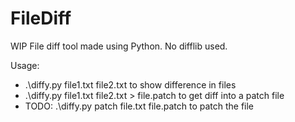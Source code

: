 # FileDiff
WIP File diff tool made using Python. No difflib used.

Usage:
- .\diffy.py file1.txt file2.txt to show difference in files
- .\diffy.py file1.txt file2.txt > file.patch to get diff into a patch file
- TODO: .\diffy.py patch file.txt file.patch to patch the file

